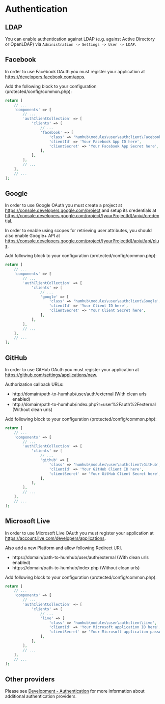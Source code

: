 Authentication
==============

LDAP
----

You can enable authentication against LDAP (e.g. against Active Directory or OpenLDAP) via
`Administration -> Settings -> User -> LDAP`.

Facebook
--------

In order to use Facebook OAuth you must register your application at <https://developers.facebook.com/apps>.

Add the following block to your configuration (protected/config/common.php):

```php
return [
    // ...
    'components' => [
        // ...
        'authClientCollection' => [
            'clients' => [
                // ...
                'facebook' => [
                    'class' => 'humhub\modules\user\authclient\Facebook',
                    'clientId' => 'Your Facebook App ID here',
                    'clientSecret' => 'Your Facebook App Secret here',
                ],
            ],
        ],
        // ...
    ],
    // ...
];
```

Google
------

In order to use Google OAuth you must create a project at <https://console.developers.google.com/project>
and setup its credentials at <https://console.developers.google.com/project/[yourProjectId]/apiui/credential>.

In order to enable using scopes for retrieving user attributes, you should also enable Google+ API at
<https://console.developers.google.com/project/[yourProjectId]/apiui/api/plus>.

Add following block to your configuration (protected/config/common.php):

```php
return [
    // ...
    'components' => [
        // ...
        'authClientCollection' => [
            'clients' => [
                // ...
                'google' => [
                    'class' => 'humhub\modules\user\authclient\Google',
                    'clientId' => 'Your Client ID here',
                    'clientSecret' => 'Your Client Secret here',
                ],
            ],
        ],
        // ...
    ],
    // ...
];
```

GitHub
------

In order to use GitHub OAuth you must register your application at <https://github.com/settings/applications/new>.

Authorization callback URLs:
- http://domain/path-to-humhub/user/auth/external (With clean urls enabled)
- http://domain/path-to-humhub/index.php?r=user%2Fauth%2Fexternal (Without clean urls)

Add following block to your configuration (protected/config/common.php):

```php
return [
    // ...
    'components' => [
        // ...
        'authClientCollection' => [
            'clients' => [
                // ...
                'github' => [
                    'class' => 'humhub\modules\user\authclient\GitHub',
                    'clientId' => 'Your GitHub Client ID here',
                    'clientSecret' => 'Your GitHub Client Secret here',
                ],
            ],
        ],
        // ...
    ],
    // ...
];
```


Microsoft Live
--------------

In order to use Microsoft Live OAuth you must register your application at <https://account.live.com/developers/applications>.

Also add a new Platform and allow following Redirect URI.

- https://domain/path-to-humhub/user/auth/external (With clean urls enabled)
- https://domain/path-to-humhub/index.php (Without clean urls)

Add following block to your configuration (protected/config/common.php):

```php
return [
    // ...
    'components' => [
        // ...
        'authClientCollection' => [
            'clients' => [
                // ...
                'live' => [
                    'class' => 'humhub\modules\user\authclient\Live',
                    'clientId' => 'Your Microsoft application ID here',
                    'clientSecret' => 'Your Microsoft application password here',
                ],
            ],
        ],
        // ...
    ],
    // ...
];
```

Other providers
---------------

Please see [Development - Authentication](dev-authentication.md) for more information
about additional authentication providers. 
